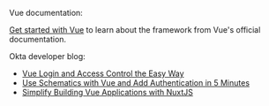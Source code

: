 Vue documentation:

[Get started with Vue](https://vuejs.org/guide/introduction.html) to learn about the framework from Vue's official documentation.

Okta developer blog:

* [Vue Login and Access Control the Easy Way](https://developer.okta.com/blog/2020/05/15/vue-login)
* [Use Schematics with Vue and Add Authentication in 5 Minutes](https://developer.okta.com/blog/2019/05/21/vue-schematics)
* [Simplify Building Vue Applications with NuxtJS](https://developer.okta.com/blog/2022/01/24/vue-applications-nuxt)
